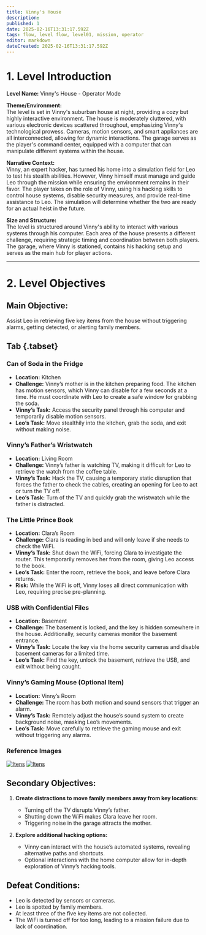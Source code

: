 ```yaml
---
title: Vinny's House
description: 
published: 1
date: 2025-02-16T13:31:17.592Z
tags: flow, level flow, level01, mission, operator
editor: markdown
dateCreated: 2025-02-16T13:31:17.592Z
---
```


# 1. Level Introduction

**Level Name:** Vinny's House - Operator Mode

**Theme/Environment:**  
The level is set in Vinny's suburban house at night, providing a cozy but highly interactive environment. The house is moderately cluttered, with various electronic devices scattered throughout, emphasizing Vinny's technological prowess. Cameras, motion sensors, and smart appliances are all interconnected, allowing for dynamic interactions. The garage serves as the player's command center, equipped with a computer that can manipulate different systems within the house.

**Narrative Context:**  
Vinny, an expert hacker, has turned his home into a simulation field for Leo to test his stealth abilities. However, Vinny himself must manage and guide Leo through the mission while ensuring the environment remains in their favor. The player takes on the role of Vinny, using his hacking skills to control house systems, disable security measures, and provide real-time assistance to Leo. The simulation will determine whether the two are ready for an actual heist in the future.

**Size and Structure:**  
The level is structured around Vinny's ability to interact with various systems through his computer. Each area of the house presents a different challenge, requiring strategic timing and coordination between both players. The garage, where Vinny is stationed, contains his hacking setup and serves as the main hub for player actions.

---

# 2. Level Objectives

## Main Objective:
Assist Leo in retrieving five key items from the house without triggering alarms, getting detected, or alerting family members.

## Tab {.tabset}

### Can of Soda in the Fridge
   - **Location:** Kitchen  
   - **Challenge:** Vinny’s mother is in the kitchen preparing food. The kitchen has motion sensors, which Vinny can disable for a few seconds at a time. He must coordinate with Leo to create a safe window for grabbing the soda.
   - **Vinny’s Task:** Access the security panel through his computer and temporarily disable motion sensors.
   - **Leo’s Task:** Move stealthily into the kitchen, grab the soda, and exit without making noise.

### Vinny’s Father’s Wristwatch
   - **Location:** Living Room  
   - **Challenge:** Vinny’s father is watching TV, making it difficult for Leo to retrieve the watch from the coffee table.
   - **Vinny’s Task:** Hack the TV, causing a temporary static disruption that forces the father to check the cables, creating an opening for Leo to act or turn the TV off.
   - **Leo’s Task:** Turn of the TV and quickly grab the wristwatch while the father is distracted.

### The Little Prince Book
   - **Location:** Clara’s Room  
   - **Challenge:** Clara is reading in bed and will only leave if she needs to check the WiFi.
   - **Vinny’s Task:** Shut down the WiFi, forcing Clara to investigate the router. This temporarily removes her from the room, giving Leo access to the book.
   - **Leo’s Task:** Enter the room, retrieve the book, and leave before Clara returns.
   - **Risk:** While the WiFi is off, Vinny loses all direct communication with Leo, requiring precise pre-planning.

### USB with Confidential Files
   - **Location:** Basement  
   - **Challenge:** The basement is locked, and the key is hidden somewhere in the house. Additionally, security cameras monitor the basement entrance.
   - **Vinny’s Task:** Locate the key via the home security cameras and disable basement cameras for a limited time.
   - **Leo’s Task:** Find the key, unlock the basement, retrieve the USB, and exit without being caught.

### Vinny’s Gaming Mouse (Optional Item)
   - **Location:** Vinny’s Room  
   - **Challenge:** The room has both motion and sound sensors that trigger an alarm.
   - **Vinny’s Task:** Remotely adjust the house’s sound system to create background noise, masking Leo’s movements.
   - **Leo’s Task:** Move carefully to retrieve the gaming mouse and exit without triggering any alarms.
   
### Reference Images

[![Itens](https://i.imgur.com/qALPgOi.jpeg "Itens")](https://imgur.com/a/zShKi9j)
[![Itens](https://i.imgur.com/Zr9j9uC.jpeg "Itens")](https://imgur.com/a/zShKi9j)

## Secondary Objectives:

1. **Create distractions to move family members away from key locations:**
   - Turning off the TV disrupts Vinny’s father.
   - Shutting down the WiFi makes Clara leave her room.
   - Triggering noise in the garage attracts the mother.

2. **Explore additional hacking options:**
   - Vinny can interact with the house’s automated systems, revealing alternative paths and shortcuts.
   - Optional interactions with the home computer allow for in-depth exploration of Vinny’s hacking tools.

## Defeat Conditions:
- Leo is detected by sensors or cameras.
- Leo is spotted by family members.
- At least three of the five key items are not collected.
- The WiFi is turned off for too long, leading to a mission failure due to lack of coordination.


